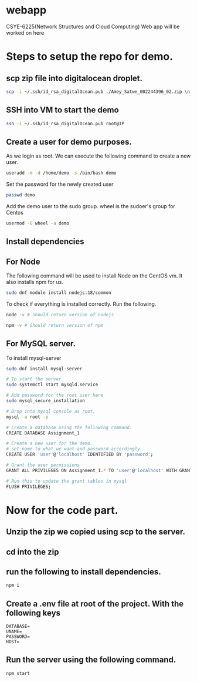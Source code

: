 # webapp
CSYE-6225(Network Structures and Cloud Computing) Web app will be worked on here

# Steps to setup the repo for demo.
## scp zip file into digitalocean droplet.
``` bash
scp -i ~/.ssh/id_rsa_digitalOcean.pub ./Amey_Satwe_002244396_02.zip \n USER@SERVER:/home/USER/FILENAME
```

## SSH into VM to start the demo
```bash
ssh -i ~/.ssh/id_rsa_digitalOcean.pub root@IP
```


## Create a user for demo purposes.
As we login as root. We can execute  the following command to create a new user.
```bash
useradd -m -d /home/demo -s /bin/bash demo
```
Set the password for the newly created user
```bash
passwd demo
```
Add the demo user to the sudo group.
wheel is the sudoer's group for Centos
```bash
usermod -G wheel -a demo
```



## Install dependencies

## For Node
The following command will be used to install Node on the CentOS vm. It also installs npm for us.
```bash
sudo dnf module install nodejs:18/common
```
To check if everything is installed correctly.
Run the following.
```bash
node -v # Should return version of nodejs
```

```bash
npm -v # Should return version of npm
```
## For MySQL server.
To install mysql-server
```bash
sudo dnf install mysql-server

# To start the server
sudo systemctl start mysqld.service

# Add password for the root user here
sudo mysql_secure_installation

# Drop into mysql console as root.
mysql -u root -p

# Create a database using the following command.
CREATE DATABASE Assignment_1

# Create a new user for the demo.
# set name to what we want and password accordingly
CREATE USER 'user'@'localhost' IDENTIFIED BY 'password';

# Grant the user permissions
GRANT ALL PRIVILEGES ON Assignment_1.* TO 'user'@'localhost' WITH GRANT OPTION;

# Run this to update the grant tables in mysql
FLUSH PRIVILEGES;

```

# Now for the code part.
## Unzip the zip we copied using scp to the server.
## cd into the zip

## run the following to install dependencies.
```bash
npm i
```

## Create a .env file at root of the project. With the following keys
```env
DATABASE=
UNAME=
PASSWORD=
HOST=
```

## Run the server using the following command.
```bash
npm start
```
